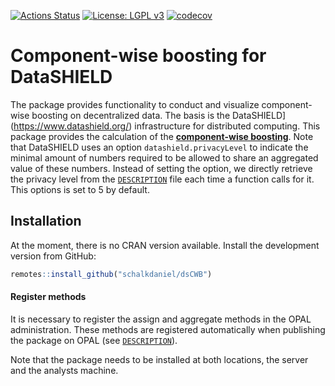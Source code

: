 
<!-- README.md is generated from README.Rmd. Please edit that file -->

[![Actions
Status](https://github.com/schalkdaniel/dsCWB/workflows/R-CMD-check/badge.svg)](https://github.com/schalkdaniel/dsCWB/actions)
[![License: LGPL
v3](https://img.shields.io/badge/License-LGPL%20v3-blue.svg)](https://www.gnu.org/licenses/lgpl-3.0)
[![codecov](https://codecov.io/gh/schalkdaniel/dsCWB/branch/main/graph/badge.svg?token=0K9P2WBKNH)](https://codecov.io/gh/schalkdaniel/dsCWB)

# Component-wise boosting for DataSHIELD

The package provides functionality to conduct and visualize
component-wise boosting on decentralized data. The basis is the
DataSHIELD\](<https://www.datashield.org/>) infrastructure for
distributed computing. This package provides the calculation of the
[**component-wise
boosting**](https://www.tandfonline.com/doi/abs/10.1198/016214503000125).
Note that DataSHIELD uses an option `datashield.privacyLevel` to
indicate the minimal amount of numbers required to be allowed to share
an aggregated value of these numbers. Instead of setting the option, we
directly retrieve the privacy level from the
[`DESCRIPTION`](https://github.com/schalkdaniel/dsCWB/blob/master/DESCRIPTION)
file each time a function calls for it. This options is set to 5 by
default.

## Installation

At the moment, there is no CRAN version available. Install the
development version from GitHub:

``` r
remotes::install_github("schalkdaniel/dsCWB")
```

#### Register methods

It is necessary to register the assign and aggregate methods in the OPAL
administration. These methods are registered automatically when
publishing the package on OPAL (see
[`DESCRIPTION`](https://github.com/schalkdaniel/dsCWB/blob/main/DESCRIPTION)).

Note that the package needs to be installed at both locations, the
server and the analysts machine.
